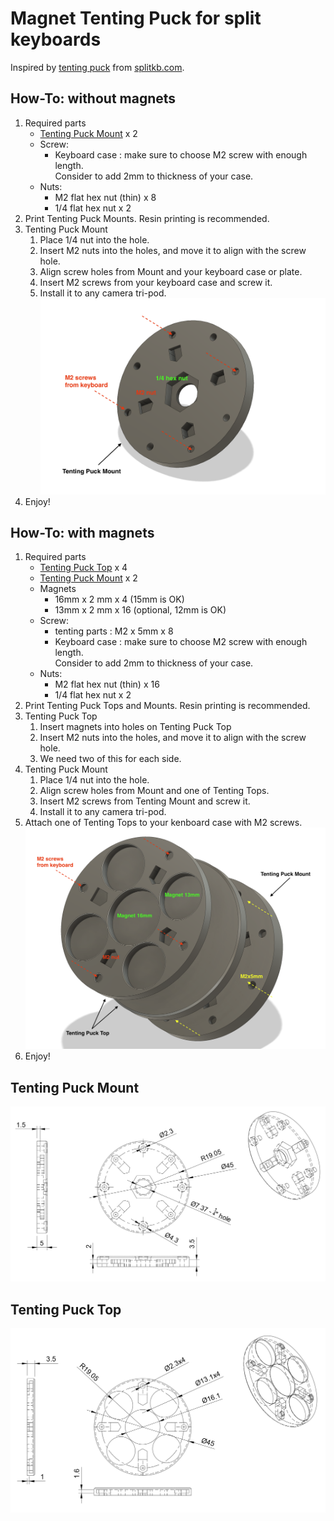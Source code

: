 # Magnet Tenting Puck for split keyboards

Inspired by [tenting puck](https://splitkb.com/products/tenting-puck) from [splitkb.com](https://splitkb.com).

## How-To: without magnets

1. Required parts
   - [Tenting Puck Mount](3d-printing/TP-SLA-Mount.step) x 2
   - Screw:
     - Keyboard case : make sure to choose M2 screw with enough length.  
       Consider to add 2mm to thickness of your case. 
   - Nuts:
     - M2 flat hex nut (thin) x 8
     - 1/4 flat hex nut x 2
1. Print Tenting Puck Mounts.  Resin printing is recommended.
1. Tenting Puck Mount
   1. Place 1/4 nut into the hole.
   1. Insert M2 nuts into the holes, and move it to align with the screw hole.
   1. Align screw holes from Mount and your keyboard case or plate.
   1. Insert M2 screws from your keyboard case and screw it.
   1. Install it to any camera tri-pod.
   ![Tenting Puck](imgs/tenting-puck-without-magnets.png)
1. Enjoy!

## How-To: with magnets

1. Required parts
   - [Tenting Puck Top](3d-printing/TP-SLA-Top.step) x 4
   - [Tenting Puck Mount](3d-printing/TP-SLA-Mount.step) x 2
   - Magnets
     - 16mm x 2 mm x 4 (15mm is OK)
     - 13mm x 2 mm x 16 (optional, 12mm is OK)
   - Screw:
     - tenting parts : M2 x 5mm x 8
     - Keyboard case : make sure to choose M2 screw with enough length.  
       Consider to add 2mm to thickness of your case. 
   - Nuts:
     - M2 flat hex nut (thin) x 16
     - 1/4 flat hex nut x 2
1. Print Tenting Puck Tops and Mounts.  Resin printing is recommended.
1. Tenting Puck Top
   1. Insert magnets into holes on Tenting Puck Top
   1. Insert M2 nuts into the holes, and move it to align with the screw hole.
   1. We need two of this for each side.  
1. Tenting Puck Mount
   1. Place 1/4 nut into the hole.
   1. Align screw holes from Mount and one of Tenting Tops.
   1. Insert M2 screws from Tenting Mount and screw it.
   1. Install it to any camera tri-pod.
1. Attach one of Tenting Tops to your kenboard case with M2 screws.
   ![Magnet Tenting Puck](imgs/magnet-tenting-puck.png)
1. Enjoy!

## Tenting Puck Mount
   ![Tenting Puck Mount](imgs/tenting-puck-mount.png)
## Tenting Puck Top
   ![Tenting Puck Top](imgs/tenting-puck-top.png)

